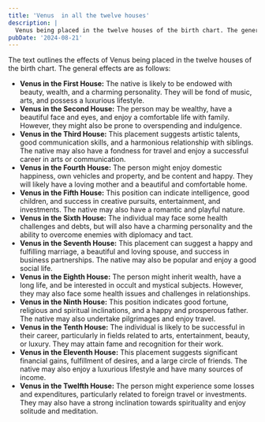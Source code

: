 ```yaml
---
title: 'Venus  in all the twelve houses'
description: |
  Venus being placed in the twelve houses of the birth chart. The general effects are as follows
pubDate: '2024-08-21'
---
```


The text outlines the effects of Venus being placed in the twelve houses of the birth chart. The general effects are as follows:

* **Venus in the First House:** The native is likely to be endowed with beauty, wealth, and a charming personality. They will be fond of music, arts, and possess a luxurious lifestyle.
* **Venus in the Second House:** The person may be wealthy, have a beautiful face and eyes, and enjoy a comfortable life with family. However, they might also be prone to overspending and indulgence.
* **Venus in the Third House:** This placement suggests artistic talents, good communication skills, and a harmonious relationship with siblings. The native may also have a fondness for travel and enjoy a successful career in arts or communication.
* **Venus in the Fourth House:** The person might enjoy domestic happiness, own vehicles and property, and be content and happy. They will likely have a loving mother and a beautiful and comfortable home.
* **Venus in the Fifth House:** This position can indicate intelligence, good children, and success in creative pursuits, entertainment, and investments. The native may also have a romantic and playful nature.
* **Venus in the Sixth House:** The individual may face some health challenges and debts, but will also have a charming personality and the ability to overcome enemies with diplomacy and tact.
* **Venus in the Seventh House:** This placement can suggest a happy and fulfilling marriage, a beautiful and loving spouse, and success in business partnerships. The native may also be popular and enjoy a good social life.
* **Venus in the Eighth House:** The person might inherit wealth, have a long life, and be interested in occult and mystical subjects. However, they may also face some health issues and challenges in relationships.
* **Venus in the Ninth House:** This position indicates good fortune, religious and spiritual inclinations, and a happy and prosperous father. The native may also undertake pilgrimages and enjoy travel.
* **Venus in the Tenth House:** The individual is likely to be successful in their career, particularly in fields related to arts, entertainment, beauty, or luxury. They may attain fame and recognition for their work.
* **Venus in the Eleventh House:** This placement suggests significant financial gains, fulfillment of desires, and a large circle of friends. The native may also enjoy a luxurious lifestyle and have many sources of income.
* **Venus in the Twelfth House:** The person might experience some losses and expenditures, particularly related to foreign travel or investments. They may also have a strong inclination towards spirituality and enjoy solitude and meditation.
